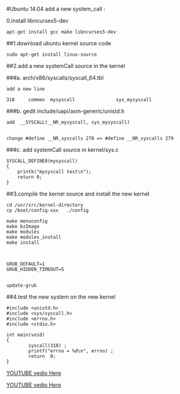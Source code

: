 #Ubuntu 14.04 add a new system_call :


0.install libncurses5-dev

    apt-get install gcc make libncurses5-dev



##1.download ubuntu kernel source code

	sudo apt-get install linux-source





##2.add a new systemCall source in the kernel 


###a. arch/x86/syscalls/syscall_64.tbl 

	add a new line

	318     common  mysyscall               sys_mysyscall



###b. gedit include/uapi/asm-generic/unistd.h

	add  __SYSCALL(__NR_mysyscall, sys_mysyscall)


	change #define __NR_syscalls 278 => #define __NR_syscalls 279




###c. add systemCall source in kernel/sys.c 


    SYSCALL_DEFINE0(mysyscall)
    {
	    printk("mysyscall test\n");
	    return 0;
    }





##3.compile the kernel source and install the new kernel

	cd /usr/src/kernel-directory
	cp /boot/config-xxx   ./config

    make menuconfig
    make bzImage 
    make modules 
    make modules_install 
    make install



    GRUB_DEFAULT=1 
    GRUB_HIDDEN_TIMEOUT=5


    update-grub 






##4.test the new system on the new kernel


	#include <unistd.h>
	#include <sys/syscall.h>
	#include <errno.h>
	#include <stdio.h>
	
	int main(void)
	{
	        syscall(318) ;
	        printf("errno = %d\n", errno) ;
	        return  0;
	}







[YOUTUBE vedio Here](https://www.youtube.com/playlist?list=PL6d10Xug8jOwrtp21josB5kxNEggaBu04)

<a href="https://www.youtube.com/playlist?list=PL6d10Xug8jOwrtp21josB5kxNEggaBu04" target="_blank">YOUTUBE vedio Here</a>